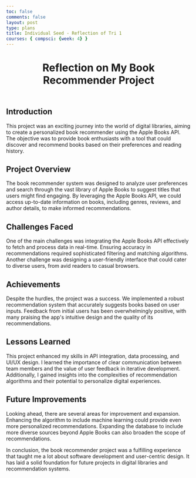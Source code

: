 ```yaml
---
toc: false
comments: false
layout: post
type: plans
title: Individual Seed - Reflection of Tri 1
courses: { compsci: {week: 4} }
---
```

<!DOCTYPE html>
<html lang="en">
<head>
    <meta charset="UTF-8">
    <meta name="viewport" content="width=device-width, initial-scale=1.0">
    <title>Project Reflection</title>
    <link rel="stylesheet" href="style.css">
</head>
<body>
    <div class="container">
        <header>
            <h1>Reflection on My Book Recommender Project</h1>
        </header>
        <section class="introduction">
            <h2>Introduction</h2>
            <p>This project was an exciting journey into the world of digital libraries, aiming to create a personalized book recommender using the Apple Books API. The objective was to provide book enthusiasts with a tool that could discover and recommend books based on their preferences and reading history.</p>
        </section>
        <section class="overview">
            <h2>Project Overview</h2>
            <p>The book recommender system was designed to analyze user preferences and search through the vast library of Apple Books to suggest titles that users might find engaging. By leveraging the Apple Books API, we could access up-to-date information on books, including genres, reviews, and author details, to make informed recommendations.</p>
        </section>
        <section class="challenges">
            <h2>Challenges Faced</h2>
            <p>One of the main challenges was integrating the Apple Books API effectively to fetch and process data in real-time. Ensuring accuracy in recommendations required sophisticated filtering and matching algorithms. Another challenge was designing a user-friendly interface that could cater to diverse users, from avid readers to casual browsers.</p>
        </section>
        <section class="achievements">
            <h2>Achievements</h2>
            <p>Despite the hurdles, the project was a success. We implemented a robust recommendation system that accurately suggests books based on user inputs. Feedback from initial users has been overwhelmingly positive, with many praising the app's intuitive design and the quality of its recommendations.</p>
        </section>
        <section class="lessons-learned">
            <h2>Lessons Learned</h2>
            <p>This project enhanced my skills in API integration, data processing, and UI/UX design. I learned the importance of clear communication between team members and the value of user feedback in iterative development. Additionally, I gained insights into the complexities of recommendation algorithms and their potential to personalize digital experiences.</p>
        </section>
        <section class="future-improvements">
            <h2>Future Improvements</h2>
            <p>Looking ahead, there are several areas for improvement and expansion. Enhancing the algorithm to include machine learning could provide even more personalized recommendations. Expanding the database to include more diverse sources beyond Apple Books can also broaden the scope of recommendations.</p>
        </section>
        <footer>
            <p>In conclusion, the book recommender project was a fulfilling experience that taught me a lot about software development and user-centric design. It has laid a solid foundation for future projects in digital libraries and recommendation systems.</p>
        </footer>
    </div>
</body>
</html>
